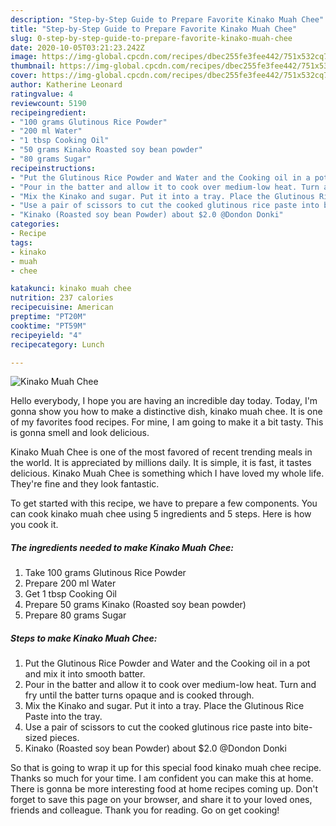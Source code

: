 ```yaml
---
description: "Step-by-Step Guide to Prepare Favorite Kinako Muah Chee"
title: "Step-by-Step Guide to Prepare Favorite Kinako Muah Chee"
slug: 0-step-by-step-guide-to-prepare-favorite-kinako-muah-chee
date: 2020-10-05T03:21:23.242Z
image: https://img-global.cpcdn.com/recipes/dbec255fe3fee442/751x532cq70/kinako-muah-chee-recipe-main-photo.jpg
thumbnail: https://img-global.cpcdn.com/recipes/dbec255fe3fee442/751x532cq70/kinako-muah-chee-recipe-main-photo.jpg
cover: https://img-global.cpcdn.com/recipes/dbec255fe3fee442/751x532cq70/kinako-muah-chee-recipe-main-photo.jpg
author: Katherine Leonard
ratingvalue: 4
reviewcount: 5190
recipeingredient:
- "100 grams Glutinous Rice Powder"
- "200 ml Water"
- "1 tbsp Cooking Oil"
- "50 grams Kinako Roasted soy bean powder"
- "80 grams Sugar"
recipeinstructions:
- "Put the Glutinous Rice Powder and Water and the Cooking oil in a pot and mix it into smooth batter."
- "Pour in the batter and allow it to cook over medium-low heat. Turn and fry until the batter turns opaque and is cooked through."
- "Mix the Kinako and sugar. Put it into a tray. Place the Glutinous Rice Paste into the tray."
- "Use a pair of scissors to cut the cooked glutinous rice paste into bite-sized pieces."
- "Kinako (Roasted soy bean Powder) about $2.0 @Dondon Donki"
categories:
- Recipe
tags:
- kinako
- muah
- chee

katakunci: kinako muah chee 
nutrition: 237 calories
recipecuisine: American
preptime: "PT20M"
cooktime: "PT59M"
recipeyield: "4"
recipecategory: Lunch

---
```



![Kinako Muah Chee](https://img-global.cpcdn.com/recipes/dbec255fe3fee442/751x532cq70/kinako-muah-chee-recipe-main-photo.jpg)

Hello everybody, I hope you are having an incredible day today. Today, I'm gonna show you how to make a distinctive dish, kinako muah chee. It is one of my favorites food recipes. For mine, I am going to make it a bit tasty. This is gonna smell and look delicious.



Kinako Muah Chee is one of the most favored of recent trending meals in the world. It is appreciated by millions daily. It is simple, it is fast, it tastes delicious. Kinako Muah Chee is something which I have loved my whole life. They're fine and they look fantastic.


To get started with this recipe, we have to prepare a few components. You can cook kinako muah chee using 5 ingredients and 5 steps. Here is how you cook it.

<!--inarticleads1-->

##### The ingredients needed to make Kinako Muah Chee:

1. Take 100 grams Glutinous Rice Powder
1. Prepare 200 ml Water
1. Get 1 tbsp Cooking Oil
1. Prepare 50 grams Kinako (Roasted soy bean powder)
1. Prepare 80 grams Sugar




<!--inarticleads2-->

##### Steps to make Kinako Muah Chee:

1. Put the Glutinous Rice Powder and Water and the Cooking oil in a pot and mix it into smooth batter.
1. Pour in the batter and allow it to cook over medium-low heat. Turn and fry until the batter turns opaque and is cooked through.
1. Mix the Kinako and sugar. Put it into a tray. Place the Glutinous Rice Paste into the tray.
1. Use a pair of scissors to cut the cooked glutinous rice paste into bite-sized pieces.
1. Kinako (Roasted soy bean Powder) about $2.0 @Dondon Donki




So that is going to wrap it up for this special food kinako muah chee recipe. Thanks so much for your time. I am confident you can make this at home. There is gonna be more interesting food at home recipes coming up. Don't forget to save this page on your browser, and share it to your loved ones, friends and colleague. Thank you for reading. Go on get cooking!
